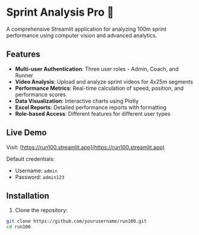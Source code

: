 # Sprint Analysis Pro 🏃

A comprehensive Streamlit application for analyzing 100m sprint performance using computer vision and advanced analytics.

## Features

- **Multi-user Authentication**: Three user roles - Admin, Coach, and Runner
- **Video Analysis**: Upload and analyze sprint videos for 4x25m segments
- **Performance Metrics**: Real-time calculation of speed, position, and performance scores
- **Data Visualization**: Interactive charts using Plotly
- **Excel Reports**: Detailed performance reports with formatting
- **Role-based Access**: Different features for different user types

## Live Demo

Visit: [https://run100.streamlit.app](https://run100.streamlit.app)

Default credentials:
- Username: `admin`
- Password: `admin123`

## Installation

1. Clone the repository:
```bash
git clone https://github.com/yourusername/run100.git
cd run100